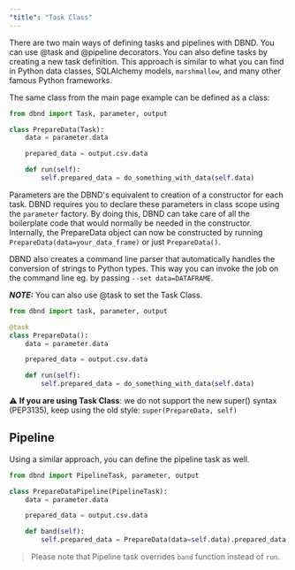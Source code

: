 ```yaml
---
"title": "Task Class"
---
```

There are two main ways of defining tasks and pipelines with DBND. You can use @task and @pipeline decorators. You can also define tasks by creating a new task definition.  This approach is similar to what you can find in Python data classes, SQLAlchemy models, `marshmallow`, and many other famous Python frameworks.

The same class from the main page example can be defined as a class:

```python
from dbnd import Task, parameter, output

class PrepareData(Task):
    data = parameter.data

    prepared_data = output.csv.data

    def run(self):
        self.prepared_data = do_something_with_data(self.data)
```

Parameters are the DBND's equivalent to creation of a constructor for each task. DBND requires you to declare these parameters in class scope using the `parameter` factory.  By doing this, DBND can take care of all the boilerplate code that would normally be needed in the constructor. Internally, the PrepareData object can now be constructed by running `PrepareData(data=your_data_frame)` or just `PrepareData()`.

DBND also creates a command line parser that automatically handles the conversion of strings to Python types. This way you can invoke the job on the command line eg. by passing `--set data=DATAFRAME`.

**_NOTE:_**  You can also use @task to set the Task Class.


```python
from dbnd import task, parameter, output

@task
class PrepareData():
    data = parameter.data

    prepared_data = output.csv.data

    def run(self):
        self.prepared_data = do_something_with_data(self.data)
```

:warning: **If you are using Task Class**: we do not support the new super() syntax (PEP3135), keep using the old style: `super(PrepareData, self)`

## Pipeline
Using a similar approach, you can define the pipeline task as well.


```python
from dbnd import PipelineTask, parameter, output

class PrepareDataPipeline(PipelineTask):
    data = parameter.data

    prepared_data = output.csv.data

    def band(self):
        self.prepared_data = PrepareData(data=self.data).prepared_data
```
> Please note that Pipeline task overrides `band` function instead of `run`.